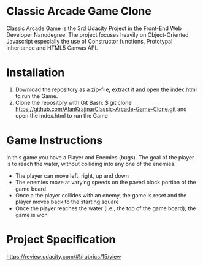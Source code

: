 # Classic Arcade Game Clone
Classic Arcade Game is the 3rd Udacity Project in the Front-End Web Developer Nanodegree. The project focuses heavily on Object-Oriented Javascript especially the use of Constructor functions, Prototypal inheritance and HTML5 Canvas API.

# Installation
1. Download the repository as a zip-file, extract it and open the index.html to run the Game.
2. Clone the repository with Git Bash: $ git clone https://github.com/AlanKrajina/Classic-Arcade-Game-Clone.git and open the index.html to run the Game

# Game Instructions
In this game you have a Player and Enemies (bugs). The goal of the player is to reach the water, without colliding into any one of the enemies.

- The player can move left, right, up and down
- The enemies move at varying speeds on the paved block portion of the game board
- Once a the player collides with an enemy, the game is reset and the player moves back to the starting square
- Once the player reaches the water (i.e., the top of the game board), the game is won

# Project Specification
https://review.udacity.com/#!/rubrics/15/view 
